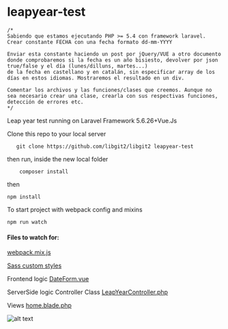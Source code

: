 # leapyear-test

    /*
    Sabiendo que estamos ejecutando PHP >= 5.4 con framework laravel.
    Crear constante FECHA con una fecha formato dd-mm-YYYY
    
    Enviar esta constante haciendo un post por jQuery/VUE a otro documento donde comprobaremos si la fecha es un año bisiesto, devolver por json true/false y el día (lunes/dilluns, martes...)
    de la fecha en castellano y en catalán, sin especificar array de los días en estos idiomas. Mostraremos el resultado en un div.
    
    Comentar los archivos y las funciones/clases que creemos. Aunque no sea necesario crear una clase, crearla con sus respectivas funciones, detección de errores etc.
    */
    
Leap year test running on Laravel Framework 5.6.26+Vue.Js

Clone this repo to your local server     
  ```  
     git clone https://github.com/libgit2/libgit2 leapyear-test
   ```

then run, inside the new local folder
```
    composer install
   ``` 
then

``` npm install ```

To start project with webpack config and mixins

``` npm run watch ```

<h4>Files to watch for:</h4>

[webpack.mix.js](webpack.mix.js) 

[Sass custom styles](resources/assets/sass/app.scss) 

Frontend logic [DateForm.vue](resources/assets/js/components/DateForm.vue) 

ServerSide logic Controller Class [LeapYearController.php](app/Http/Controllers/LeapYearController.php) 

Views [home.blade.php](resources/views/home.blade.php)


 
![alt text](screenshot.png)